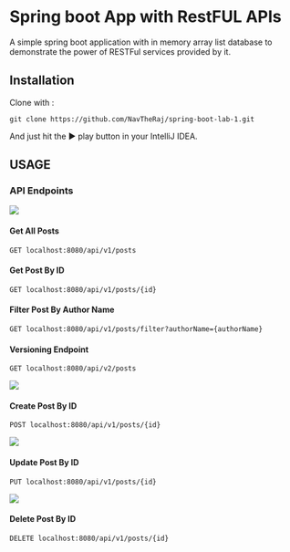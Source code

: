 
# Spring boot App with RestFUL APIs

A simple spring boot application with in memory array list database to demonstrate
the power of RESTFul services provided by it.


## Installation

Clone with :

```
git clone https://github.com/NavTheRaj/spring-boot-lab-1.git
```
And just hit the  ▶  play button in your IntelliJ IDEA.

## USAGE
### API Endpoints
![](https://img.shields.io/badge/GET-green?style=for-the-badge)
#### Get All Posts
```
GET localhost:8080/api/v1/posts
```
#### Get Post By ID
```
GET localhost:8080/api/v1/posts/{id}
```

#### Filter Post By Author Name
```
GET localhost:8080/api/v1/posts/filter?authorName={authorName}
```
#### Versioning Endpoint
```
GET localhost:8080/api/v2/posts
```

![](https://img.shields.io/badge/POST-orange?style=for-the-badge)
#### Create Post By ID
```
POST localhost:8080/api/v1/posts/{id}
```

![](https://img.shields.io/badge/PUT-blue?style=for-the-badge)
#### Update Post By ID
```
PUT localhost:8080/api/v1/posts/{id}
```


![](https://img.shields.io/badge/DELETE-red?style=for-the-badge)
#### Delete Post By ID
```
DELETE localhost:8080/api/v1/posts/{id}
```


 

